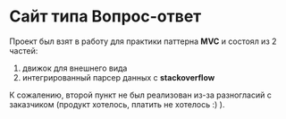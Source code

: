 # Cайт типа Вопрос-ответ



Проект был взят в работу для практики паттерна **MVC** и состоял из 2 частей: 

1. движок для внешнего вида
2. интегрированный парсер данных с **stackoverflow**


К сожалению, второй пункт не был реализован из-за разногласий с заказчиком (продукт хотелось, платить не хотелось :) ).

